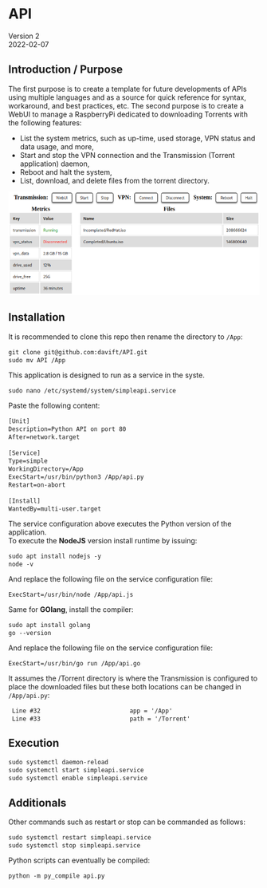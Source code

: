# API

Version 2 \
2022-02-07

## Introduction / Purpose

The first purpose is to create a template for future developments of APIs using multiple languages and as a source for quick reference for syntax, workaround, and best practices, etc.
The second purpose is to create a WebUI to manage a RaspberryPi dedicated to downloading Torrents with the following features:
- List the system metrics, such as up-time, used storage, VPN status and data usage, and more,
- Start and stop the VPN connection and the Transmission (Torrent application) daemon,
- Reboot and halt the system,
- List, download, and delete files from the torrent directory.

![listener_screenshot](https://github.com/davift/API/blob/main/screenshot.png)

## Installation

It is recommended to clone this repo then rename the directory to `/App`:

```
git clone git@github.com:davift/API.git
sudo mv API /App
```

This application is designed to run as a service in the syste.

```
sudo nano /etc/systemd/system/simpleapi.service
```

Paste the following content:

```
[Unit]
Description=Python API on port 80
After=network.target

[Service]
Type=simple
WorkingDirectory=/App
ExecStart=/usr/bin/python3 /App/api.py
Restart=on-abort

[Install]
WantedBy=multi-user.target
```

The service configuration above executes the Python version of the application. \
To execute the **NodeJS** version install runtime by issuing:

```
sudo apt install nodejs -y
node -v
```

And replace the following file on the service configuration file:

```
ExecStart=/usr/bin/node /App/api.js
```

Same for **GOlang**, install the compiler:

```
sudo apt install golang
go --version
```

And replace the following file on the service configuration file:

```
ExecStart=/usr/bin/go run /App/api.go
```

It assumes the /Torrent directory is where the Transmission is configured to place the downloaded files but these both locations can be changed in `/App/api.py`:

```
 Line #32                         app = '/App'
 Line #33                         path = '/Torrent'
```

## Execution

```
sudo systemctl daemon-reload
sudo systemctl start simpleapi.service
sudo systemctl enable simpleapi.service
```

## Additionals

Other commands such as restart or stop can be commanded as follows:

```
sudo systemctl restart simpleapi.service
sudo systemctl stop simpleapi.service
```

Python scripts can eventually be compiled:

```
python -m py_compile api.py
```
